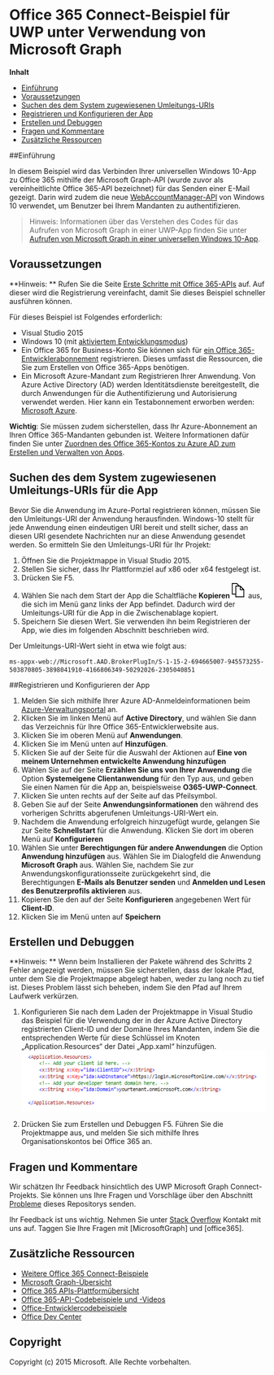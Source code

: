 # Office 365 Connect-Beispiel für UWP unter Verwendung von Microsoft Graph

**Inhalt**  

* [Einführung](#introduction)  
* [Voraussetzungen](#prerequisites)  
* [Suchen des dem System zugewiesenen Umleitungs-URIs](#redirect)  
* [Registrieren und Konfigurieren der App](#register)  
* [Erstellen und Debuggen](#build)  
* [Fragen und Kommentare](#questions)  
* [Zusätzliche Ressourcen](#additional-resources)  

<a name="introduction"></a>
##Einführung

In diesem Beispiel wird das Verbinden Ihrer universellen Windows 10-App zu Office 365 mithilfe der Microsoft Graph-API (wurde zuvor als vereinheitlichte Office 365-API bezeichnet) für das Senden einer E-Mail gezeigt. Darin wird zudem die neue [WebAccountManager-API](http://blogs.technet.com/b/ad/archive/2015/08/03/develop-windows-universal-apps-with-azure-ad-and-the-windows-10-identity-api.aspx) von Windows 10 verwendet, um Benutzer bei Ihrem Mandanten zu authentifizieren.

> Hinweis: Informationen über das Verstehen des Codes für das Aufrufen von Microsoft Graph in einer UWP-App finden Sie unter [Aufrufen von Microsoft Graph in einer universellen Windows 10-App](https://graph.microsoft.io/docs/platform/uwp).


<a name="prerequisites"></a>
## Voraussetzungen ##

**Hinweis: ** Rufen Sie die Seite [Erste Schritte mit Office 365-APIs](http://dev.office.com/getting-started/office365apis?platform=option-windowsuniversal#setup) auf. Auf dieser wird die Registrierung vereinfacht, damit Sie dieses Beispiel schneller ausführen können.

Für dieses Beispiel ist Folgendes erforderlich:

  * Visual Studio 2015 
  * Windows 10 (mit [aktiviertem Entwicklungsmodus](https://msdn.microsoft.com/de-de/library/windows/apps/xaml/dn706236.aspx))
  * Ein Office 365 for Business-Konto Sie können sich für [ein Office 365-Entwicklerabonnement](https://msdn.microsoft.com/en-us/office/office365/howto/setup-development-environment#bk_Office365Account) registrieren. Dieses umfasst die Ressourcen, die Sie zum Erstellen von Office 365-Apps benötigen.
  * Ein Microsoft Azure-Mandant zum Registrieren Ihrer Anwendung. Von Azure Active Directory (AD) werden Identitätsdienste bereitgestellt, die durch Anwendungen für die Authentifizierung und Autorisierung verwendet werden. Hier kann ein Testabonnement erworben werden: [Microsoft Azure](http://aka.ms/jjm0q7).

**Wichtig**: Sie müssen zudem sicherstellen, dass Ihr Azure-Abonnement an Ihren Office 365-Mandanten gebunden ist. Weitere Informationen dafür finden Sie unter [Zuordnen des Office 365-Kontos zu Azure AD zum Erstellen und Verwalten von Apps](https://msdn.microsoft.com/en-us/office/office365/howto/setup-development-environment#bk_CreateAzureSubscription).

<a name="redirect"></a>
## Suchen des dem System zugewiesenen Umleitungs-URIs für die App

Bevor Sie die Anwendung im Azure-Portal registrieren können, müssen Sie den Umleitungs-URI der Anwendung herausfinden. Windows-10 stellt für jede Anwendung einen eindeutigen URI bereit und stellt sicher, dass an diesen URI gesendete Nachrichten nur an diese Anwendung gesendet werden. So ermitteln Sie den Umleitungs-URI für Ihr Projekt:

1. Öffnen Sie die Projektmappe in Visual Studio 2015. 
2. Stellen Sie sicher, dass Ihr Plattformziel auf x86 oder x64 festgelegt ist.
3. Drücken Sie F5.
4. Wählen Sie nach dem Start der App die Schaltfläche **Kopieren**![Alternativtext](../readme-images/copy_icon.png) aus, die sich im Menü ganz links der App befindet. Dadurch wird der Umleitungs-URI für die App in die Zwischenablage kopiert. 
5. Speichern Sie diesen Wert. Sie verwenden ihn beim Registrieren der App, wie dies im folgenden Abschnitt beschrieben wird. 


Der Umleitungs-URI-Wert sieht in etwa wie folgt aus: 
```
ms-appx-web://Microsoft.AAD.BrokerPlugIn/S-1-15-2-694665007-945573255-503870805-3898041910-4166806349-50292026-2305040851
```


<a name="register"></a>
##Registrieren und Konfigurieren der App

1.	Melden Sie sich mithilfe Ihrer Azure AD-Anmeldeinformationen beim [Azure-Verwaltungsportal](http://aka.ms/i5b8dz) an.
2.	Klicken Sie im linken Menü auf **Active Directory**, und wählen Sie dann das Verzeichnis für Ihre Office 365-Entwicklerwebsite aus.
3.	Klicken Sie im oberen Menü auf **Anwendungen**.
4.	Klicken Sie im Menü unten auf **Hinzufügen**.
5.	Klicken Sie auf der Seite für die Auswahl der Aktionen auf **Eine von meinem Unternehmen entwickelte Anwendung hinzufügen**
6.	Wählen Sie auf der Seite **Erzählen Sie uns von Ihrer Anwendung** die Option **Systemeigene Clientanwendung** für den Typ aus, und geben Sie einen Namen für die App an, beispielsweise **O365-UWP-Connect**.
7.	Klicken Sie unten rechts auf der Seite auf das Pfeilsymbol.
8.	Geben Sie auf der Seite **Anwendungsinformationen** den während des vorherigen Schritts abgerufenen Umleitungs-URI-Wert ein.
9.	Nachdem die Anwendung erfolgreich hinzugefügt wurde, gelangen Sie zur Seite **Schnellstart** für die Anwendung. Klicken Sie dort im oberen Menü auf **Konfigurieren**
10.	Wählen Sie unter **Berechtigungen für andere Anwendungen** die Option **Anwendung hinzufügen** aus. Wählen Sie im Dialogfeld die Anwendung **Microsoft Graph** aus. Wählen Sie, nachdem Sie zur Anwendungskonfigurationsseite zurückgekehrt sind, die Berechtigungen **E-Mails als Benutzer senden** und **Anmelden und Lesen des Benutzerprofils aktivieren** aus.
11.	Kopieren Sie den auf der Seite **Konfigurieren** angegebenen Wert für **Client-ID**.
12.	Klicken Sie im Menü unten auf **Speichern**

<a name="build"></a>
## Erstellen und Debuggen ##

  
**Hinweis: ** Wenn beim Installieren der Pakete während des Schritts 2 Fehler angezeigt werden, müssen Sie sicherstellen, dass der lokale Pfad, unter dem Sie die Projektmappe abgelegt haben, weder zu lang noch zu tief ist. Dieses Problem lässt sich beheben, indem Sie den Pfad auf Ihrem Laufwerk verkürzen.

1. Konfigurieren Sie nach dem Laden der Projektmappe in Visual Studio das Beispiel für die Verwendung der in der Azure Active Directory registrierten Client-ID und der Domäne Ihres Mandanten, indem Sie die entsprechenden Werte für diese Schlüssel im Knoten „Application.Resources“ der Datei „App.xaml“ hinzufügen. ![Office 365 UWP Microsoft Graph Connect-Beispiel](../readme-images/ClientTenant.png "Client-ID-Wert in der Datei „App.xaml“")

2. Drücken Sie zum Erstellen und Debuggen F5. Führen Sie die Projektmappe aus, und melden Sie sich mithilfe Ihres Organisationskontos bei Office 365 an.


<a name="questions"></a>
## Fragen und Kommentare

Wir schätzen Ihr Feedback hinsichtlich des UWP Microsoft Graph Connect-Projekts. Sie können uns Ihre Fragen und Vorschläge über den Abschnitt [Probleme](https://github.com/OfficeDev/O365-UWP-Microsoft-Graph-Connect/issues) dieses Repositorys senden.

Ihr Feedback ist uns wichtig. Nehmen Sie unter [Stack Overflow](http://stackoverflow.com/questions/tagged/office365+or+microsoftgraph) Kontakt mit uns auf. Taggen Sie Ihre Fragen mit [MicrosoftGraph] und [office365].

<a name="additional-resources"></a>
## Zusätzliche Ressourcen ##

- [Weitere Office 365 Connect-Beispiele](https://github.com/OfficeDev?utf8=%E2%9C%93&query=-Connect)
- [Microsoft Graph-Übersicht](http://graph.microsoft.io)
- [Office 365 APIs-Plattformübersicht](https://msdn.microsoft.com/office/office365/howto/platform-development-overview)
- [Office 365-API-Codebeispiele und -Videos](https://msdn.microsoft.com/office/office365/howto/starter-projects-and-code-samples)
- [Office-Entwicklercodebeispiele](http://dev.office.com/code-samples)
- [Office Dev Center](http://dev.office.com/)


## Copyright
Copyright (c) 2015 Microsoft. Alle Rechte vorbehalten.


